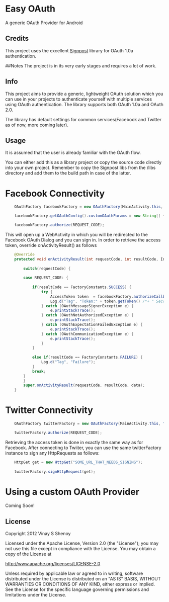 # Easy OAuth

A generic OAuth Provider for Android

## Credits
This project uses the excellent [Signpost](http://code.google.com/p/oauth-signpost/ "Signpost") library for OAuth 1.0a authentication.

##Notes
The project is in its very early stages and requires a lot of work.

## Info
This project aims to provide a generic, lightweight OAuth solution which you can use in your projects to authenticate yourself with multiple services using OAuth authentication. The library supports both OAuth 1.0a and OAuth 2.0.

The library has default settings for common services(Facebook and Twitter as of now, more coming later).

## Usage
It is assumed that the user is already familiar with the OAuth flow.

You can either add this as a library project or copy the source code directly into your own project. Remember to copy the Signpost libs from the /libs directory and add them to the build path in case of the latter.

Facebook Connectivity
=====================
```java
    OAuthFactory facebookFactory = new OAuthFactory(MainActivity.this, "MY_CLIENT_ID", null, Provider.FACEBOOK, null, "MY_CALLBACK_URL");

    facebookFactory.getOAuthConfig().customOAuthParams = new String[] { "scope=read_stream,publish_actions" };

    facebookFactory.authorize(REQUEST_CODE);
```

This will open up a WebActivity in which you will be redirected to the Facebook OAuth Dialog and you can sign in. In order to retrieve the access token, override onActivityResult() as follows
```java
    @Override
    protected void onActivityResult(int requestCode, int resultCode, Intent data) {
		
		switch(requestCode) {
		
		case REQUEST_CODE: {
			
			if(resultCode == FactoryConstants.SUCCESS) {
				try {
					AccessToken token  = facebookFactory.authorizeCallback(data.getExtras());
					Log.d("Tag", "Token:" + token.getToken() /*+ " Secret:" + token.getTokenSecret()*/);
				} catch (OAuthMessageSignerException e) {
					e.printStackTrace();
				} catch (OAuthNotAuthorizedException e) {
					e.printStackTrace();
				} catch (OAuthExpectationFailedException e) {
					e.printStackTrace();
				} catch (OAuthCommunicationException e) {
					e.printStackTrace();
				}
			}
			
			else if(resultCode == FactoryConstants.FAILURE) {
				Log.d("Tag", "Failure");
			}
			break;
		}
		}
		super.onActivityResult(requestCode, resultCode, data);
	}
```

Twitter Connectivity
====================

```java
    OAuthFactory twitterFactory = new OAuthFactory(MainActivity.this, "MY_CONSUMER_KEY", "MY_CONSUMER_SECRET", Provider.TWITTER, null, "MY_CALLBACK_URL");

    twitterFactory.authorize(REQUEST_CODE);
```

Retrieving the access token is done in exactly the same way as for Facebook. After connecting to Twiiter, you can use the same twitterFactory instance to sign any HttpRequests as follows:

```java
    HttpGet get = new HttpGet("SOME_URL_THAT_NEEDS_SIGNING");
    
    twitterFactory.signHttpRequest(get);
```

Using a custom OAuth Provider
=============================

Coming Soon!

## License

Copyright 2012 Vinay S Shenoy

Licensed under the Apache License, Version 2.0 (the "License");
you may not use this file except in compliance with the License.
You may obtain a copy of the License at

http://www.apache.org/licenses/LICENSE-2.0

Unless required by applicable law or agreed to in writing, software
distributed under the License is distributed on an "AS IS" BASIS,
WITHOUT WARRANTIES OR CONDITIONS OF ANY KIND, either express or implied.
See the License for the specific language governing permissions and
limitations under the License.
